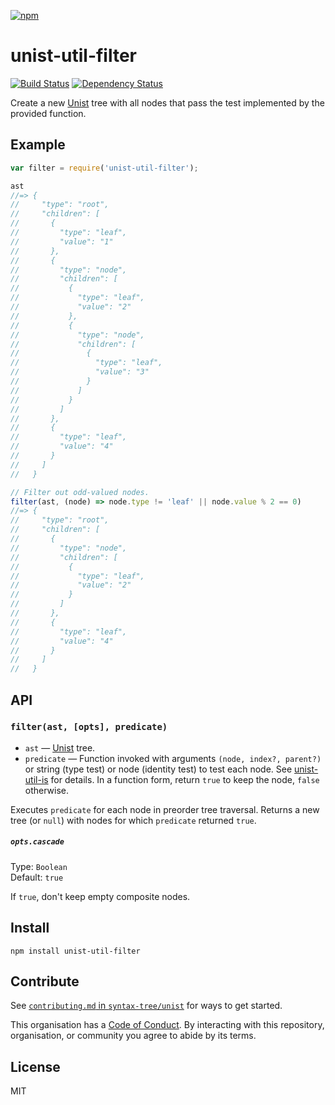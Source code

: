 [![npm](https://nodei.co/npm/unist-util-filter.png)](https://npmjs.com/package/unist-util-filter)

# unist-util-filter

[![Build Status][travis-badge]][travis] [![Dependency Status][david-badge]][david]

Create a new [Unist] tree with all nodes that pass the test implemented by the provided function.

[unist]: https://github.com/wooorm/unist
[unist-util-is]: https://github.com/wooorm/unist-util-is

[travis]: https://travis-ci.org/eush77/unist-util-filter
[travis-badge]: https://travis-ci.org/eush77/unist-util-filter.svg?branch=master
[david]: https://david-dm.org/eush77/unist-util-filter
[david-badge]: https://david-dm.org/eush77/unist-util-filter.png

## Example

```js
var filter = require('unist-util-filter');

ast
//=> {
//     "type": "root",
//     "children": [
//       {
//         "type": "leaf",
//         "value": "1"
//       },
//       {
//         "type": "node",
//         "children": [
//           {
//             "type": "leaf",
//             "value": "2"
//           },
//           {
//             "type": "node",
//             "children": [
//               {
//                 "type": "leaf",
//                 "value": "3"
//               }
//             ]
//           }
//         ]
//       },
//       {
//         "type": "leaf",
//         "value": "4"
//       }
//     ]
//   }

// Filter out odd-valued nodes.
filter(ast, (node) => node.type != 'leaf' || node.value % 2 == 0)
//=> {
//     "type": "root",
//     "children": [
//       {
//         "type": "node",
//         "children": [
//           {
//             "type": "leaf",
//             "value": "2"
//           }
//         ]
//       },
//       {
//         "type": "leaf",
//         "value": "4"
//       }
//     ]
//   }
```

## API

### `filter(ast, [opts], predicate)`

- `ast` — [Unist] tree.
- `predicate` — Function invoked with arguments `(node, index?, parent?)` or string (type test) or node (identity test) to test each node. See [unist-util-is] for details. In a function form, return `true` to keep the node, `false` otherwise.

Executes `predicate` for each node in preorder tree traversal. Returns a new tree (or `null`) with nodes for which `predicate` returned `true`.

##### `opts.cascade`

Type: `Boolean`<br>
Default: `true`

If `true`, don't keep empty composite nodes.

## Install

```
npm install unist-util-filter
```

## Contribute

See [`contributing.md` in `syntax-tree/unist`][contributing] for ways to get
started.

This organisation has a [Code of Conduct][coc].  By interacting with this
repository, organisation, or community you agree to abide by its terms.

## License

MIT

[contributing]: https://github.com/syntax-tree/unist/blob/master/contributing.md

[coc]: https://github.com/syntax-tree/unist/blob/master/code-of-conduct.md
